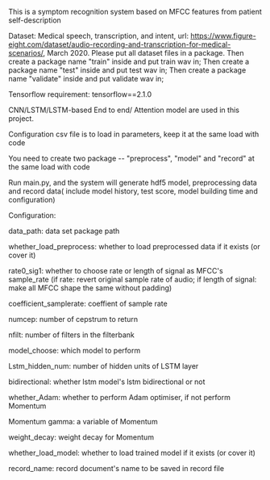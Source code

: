 This is a symptom recognition system based on MFCC features from patient self-description

Dataset: Medical speech, transcription, and intent, url: https://www.figure-eight.com/dataset/audio-recording-and-transcription-for-medical-scenarios/, March 2020.
Please put all dataset files in a package. Then create a package name "train" inside and put train wav in; Then create a package name "test" inside and put test wav in; Then create a package name "validate" inside and put validate wav in;

Tensorflow requirement: tensorflow==2.1.0

CNN/LSTM/LSTM-based End to end/ Attention model are used in this project.

Configuration csv file is to load in parameters, keep it at the same load with code

You need to create two package -- "preprocess", "model" and "record" at the same load with code

Run main.py, and the system will generate hdf5 model, preprocessing data and record data( include model history, test score, model building time and configuration)


Configuration:

data_path:   data set package path 

whether_load_preprocess:    whether to load preprocessed data if it exists (or cover it)

rate0_sig1:    whether to choose rate or length of signal as MFCC's sample_rate
                           (if rate: revert original sample rate of audio; if length of signal: make all MFCC shape the
                           same without padding)
                           
coefficient_samplerate:        coeffient of sample rate

numcep:       number of cepstrum to return

nfilt:       number of filters in the filterbank

model_choose:    which model to perform

Lstm_hidden_num:     number of hidden units of LSTM layer

bidirectional:   whether lstm model's lstm bidirectional or not

whether_Adam: whether to perform Adam optimiser, if not perform Momentum

Momentum gamma:  a variable of Momentum

weight_decay: weight decay for Momentum

whether_load_model:       whether to load trained model if it exists (or cover it)

record_name:   record document's name to be saved in record file
